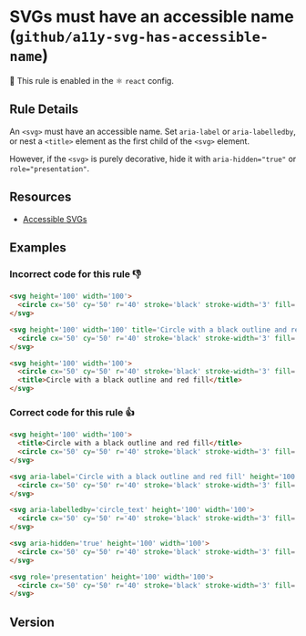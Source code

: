 # SVGs must have an accessible name (`github/a11y-svg-has-accessible-name`)

💼 This rule is enabled in the ⚛️ `react` config.

<!-- end auto-generated rule header -->

## Rule Details

An `<svg>` must have an accessible name. Set `aria-label` or `aria-labelledby`, or nest a `<title>` element as the first child of the `<svg>` element.

However, if the `<svg>` is purely decorative, hide it with `aria-hidden="true"` or `role="presentation"`.

## Resources

- [Accessible SVGs](https://css-tricks.com/accessible-svgs/)

## Examples

### **Incorrect** code for this rule 👎

```html
<svg height='100' width='100'>
  <circle cx='50' cy='50' r='40' stroke='black' stroke-width='3' fill='red'/>
</svg>
```

```html
<svg height='100' width='100' title='Circle with a black outline and red fill'>
  <circle cx='50' cy='50' r='40' stroke='black' stroke-width='3' fill='red'/>
</svg>
```

```html
<svg height='100' width='100'>
  <circle cx='50' cy='50' r='40' stroke='black' stroke-width='3' fill='red'/>
  <title>Circle with a black outline and red fill</title>
</svg>
```

### **Correct** code for this rule 👍

```html
<svg height='100' width='100'>
  <title>Circle with a black outline and red fill</title>
  <circle cx='50' cy='50' r='40' stroke='black' stroke-width='3' fill='red'/>
</svg>
```

```html
<svg aria-label='Circle with a black outline and red fill' height='100' width='100'>
  <circle cx='50' cy='50' r='40' stroke='black' stroke-width='3' fill='red'/>
</svg>
```

```html
<svg aria-labelledby='circle_text' height='100' width='100'>
  <circle cx='50' cy='50' r='40' stroke='black' stroke-width='3' fill='red'/>
</svg>
```

```html
<svg aria-hidden='true' height='100' width='100'>
  <circle cx='50' cy='50' r='40' stroke='black' stroke-width='3' fill='red'/>
</svg>
```

```html
<svg role='presentation' height='100' width='100'>
  <circle cx='50' cy='50' r='40' stroke='black' stroke-width='3' fill='red'/>
</svg>
```

## Version
